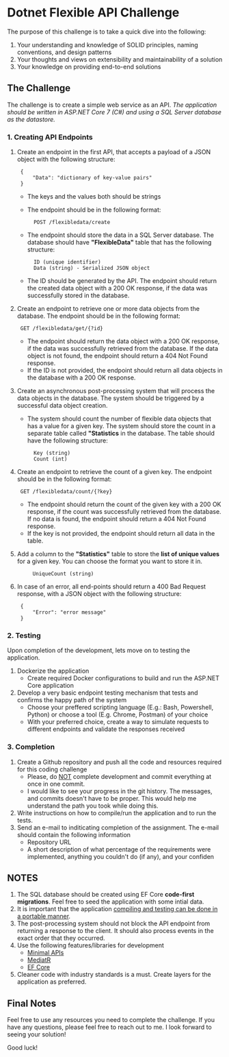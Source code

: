 # Dotnet Flexible API Challenge

The purpose of this challenge is to take a quick dive into the following:

1. Your understanding and knowledge of SOLID principles, naming conventions, and design patterns
2. Your thoughts and views on extensibility and maintainability of a solution
3. Your knowledge on providing end-to-end solutions

## The Challenge

The challenge is to create a simple web service as an API. _The application should be written in ASP.NET Core 7 (C#) and using a SQL Server database as the datastore._

### 1. Creating API Endpoints
1. Create an endpoint in the first API, that accepts a payload of a JSON object with the following structure:

        {
            "Data": "dictionary of key-value pairs"
        }

    - The keys and the values both should be strings
    - The endpoint should be in the following format:

            POST /flexibledata/create
    
    - The endpoint should store the data in a SQL Server database. The database should have **"FlexibleData"** table that has the following structure:

            ID (unique identifier)
            Data (string) - Serialized JSON object

    - The ID should be generated by the API. The endpoint should return the created data object with a 200 OK response, if the data was successfully stored in the database.

2. Create an endpoint to retrieve one or more data objects from the database. The endpoint should be in the following format:

        GET /flexibledata/get/{?id}

    - The endpoint should return the data object with a 200 OK response, if the data was successfully retrieved from the database. If the data object is not found, the endpoint should return a 404 Not Found response.
    - If the ID is not provided, the endpoint should return all data objects in the database with a 200 OK response.

3. Create an asynchronous post-processing system that will process the data objects in the database. The system should be triggered by a successful data object creation.
    - The system should count the number of flexible data objects that has a value for a given key. The system should store the count in a separate table called **"Statistics** in the database. The table should have the following structure:

            Key (string)
            Count (int)
    
4. Create an endpoint to retrieve the count of a given key. The endpoint should be in the following format:

        GET /flexibledata/count/{?key}

    - The endpoint should return the count of the given key with a 200 OK response, if the count was successfully retrieved from the database. If no data is found, the endpoint should return a 404 Not Found response.
    - If the key is not provided, the endpoint should return all data in the table.

5. Add a column to the **"Statistics"** table to store the **list of unique values** for a given key. You can choose the format you want to store it in.

            UniqueCount (string)

6. In case of an error, all end-points should return a 400 Bad Request response, with a JSON object with the following structure:

        {
            "Error": "error message"
        }

### 2. Testing

Upon completion of the development, lets move on to testing the application.
1. Dockerize the application
    - Create required Docker configurations to build and run the ASP.NET Core application
2. Develop a very basic endpoint testing mechanism that tests and confirms the happy path of the system
    - Choose your preffered scripting language (E.g.: Bash, Powershell, Python) or choose a tool (E.g. Chrome, Postman) of your choice
    - With your preferred choice, create a way to simulate requests to different endpoints and validate the responses received

### 3. Completion

1. Create a Github repository and push all the code and resources required for this coding challenge
    - Please, do <u>NOT</u> complete development and commit everything at once in one commit.
    - I would like to see your progress in the git history. The messages, and commits doesn't have to be proper. This would help me understand the path you took while doing this.
2. Write instructions on how to compile/run the application and to run the tests. 
3. Send an e-mail to inditicating completion of the assignment. The e-mail should contain the following information
    - Repository URL
    - A short description of what percentage of the requirements were implemented, anything you couldn't do (if any), and your confiden

## NOTES
1. The SQL database should be created using EF Core **code-first migrations**. Feel free to seed the application with some intial data.
2. It is important that the application <u>compiling and testing can be done in a portable manner</u>.
3. The post-processing system should not block the API endpoint from returning a response to the client. It should also process events in the exact order that they occurred.
4. Use the following features/libraries for development
    - [Minimal APIs](https://learn.microsoft.com/en-us/aspnet/core/fundamentals/minimal-apis?view=aspnetcore-7.0)
    - [MediatR](https://github.com/jbogard/MediatR)
    - [EF Core](https://learn.microsoft.com/en-us/ef/core/)
5. Cleaner code with industry standards is a must. Create layers for the application as preferred.

## Final Notes
Feel free to use any resources you need to complete the challenge. If you have any questions, please feel free to reach out to me. I look forward to seeing your solution!

Good luck!


